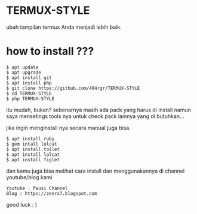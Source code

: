 # TERMUX-STYLE
ubah tampilan termux Anda menjadi lebih baik.

# how to install ???
    $ apt update
    $ apt upgrade
    $ apt install git
    $ apt install php
    $ git clone https://github.com/404rgr/TERMUX-STYLE
    $ cd TERMUX-STYLE
    $ php TERMUX-STYLE

itu mudah, bukan?
sebenarnya masih ada pack yang harus di install namun saya mensetings tools nya untuk check pack lainnya yang di butuhkan...

jika ingin menginstall nya secara manual juga bisa.
   
    $ apt install ruby
    $ gem intall lolcat
    $ apt install toilet
    $ apt install lolcat
    $ apt install figlet


dan kamu juga bisa melihat cara install dan menggunakannya di channel youtube/blog kami
    
    Youtube : Pausi Channel
    Blog : https://zeerx7.blogspot.com

good luck : )
